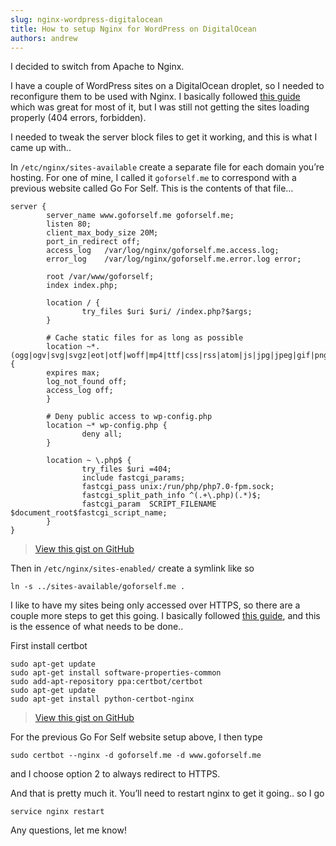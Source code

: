 ```yaml
---
slug: nginx-wordpress-digitalocean
title: How to setup Nginx for WordPress on DigitalOcean
authors: andrew
---
```


I decided to switch from Apache to Nginx.

I have a couple of WordPress sites on a DigitalOcean droplet, so I needed to reconfigure them to be used with Nginx. I basically followed [this guide](https://www.digitalocean.com/community/tutorials/how-to-install-wordpress-with-lemp-on-ubuntu-16-04) which was great for most of it, but I was still not getting the sites loading properly (404 errors, forbidden).

I needed to tweak the server block files to get it working, and this is what I came up with..

In `/etc/nginx/sites-available` create a separate file for each domain you’re hosting. For one of mine, I called it `goforself.me` to correspond with a previous website called Go For Self. This is the contents of that file…

```
server {
        server_name www.goforself.me goforself.me;
        listen 80;
        client_max_body_size 20M;
        port_in_redirect off;
        access_log   /var/log/nginx/goforself.me.access.log;
        error_log    /var/log/nginx/goforself.me.error.log error;

        root /var/www/goforself;
        index index.php;

        location / {
                try_files $uri $uri/ /index.php?$args;
        }

        # Cache static files for as long as possible
        location ~*.(ogg|ogv|svg|svgz|eot|otf|woff|mp4|ttf|css|rss|atom|js|jpg|jpeg|gif|png|ico|zip|tgz|gz|rar|bz2|doc|xls|exe|ppt|tar|mid|midi|wav|bmp|rtf|cur)$ {
        expires max;
        log_not_found off;
        access_log off;
        }

        # Deny public access to wp-config.php
        location ~* wp-config.php {
                deny all;
        }

        location ~ \.php$ {
                try_files $uri =404;
                include fastcgi_params;
                fastcgi_pass unix:/run/php/php7.0-fpm.sock;
                fastcgi_split_path_info ^(.+\.php)(.*)$;
                fastcgi_param  SCRIPT_FILENAME $document_root$fastcgi_script_name;
        }
}
```

> [View this gist on GitHub](https://gist.github.com/magician11/aa5f34fb12f267fe11672e6e32fba506)

Then in `/etc/nginx/sites-enabled/` create a symlink like so

`ln -s ../sites-available/goforself.me .`

I like to have my sites being only accessed over HTTPS, so there are a couple more steps to get this going. I basically followed [this guide](https://www.digitalocean.com/community/tutorials/how-to-secure-nginx-with-let-s-encrypt-on-ubuntu-16-04), and this is the essence of what needs to be done..

First install certbot

```
sudo apt-get update
sudo apt-get install software-properties-common
sudo add-apt-repository ppa:certbot/certbot
sudo apt-get update
sudo apt-get install python-certbot-nginx
```

> [View this gist on GitHub](https://gist.github.com/magician11/4be656ba1c8c88708361a73a94c3497d)

For the previous Go For Self website setup above, I then type

`sudo certbot --nginx -d goforself.me -d www.goforself.me`

and I choose option 2 to always redirect to HTTPS.

And that is pretty much it. You’ll need to restart nginx to get it going.. so I go

`service nginx restart`

Any questions, let me know!
